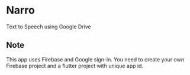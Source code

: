 # Narro

Text to Speech using Google Drive

## Note

This app uses Firebase and Google sign-in. You need to create your own Firebase
project and a flutter project with unique app id.